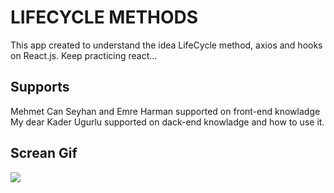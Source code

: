 <h1>LIFECYCLE METHODS</h1>

This app created to understand the idea LifeCycle method, axios and  hooks on React.js. Keep practicing react... 

<h2>Supports</h2>

Mehmet Can Seyhan and Emre Harman supported on front-end knowladge
My dear Kader Ugurlu supported on dack-end knowladge and how to use it. 

<h2>Screan Gif</h2>

![](axios-todo.gif)